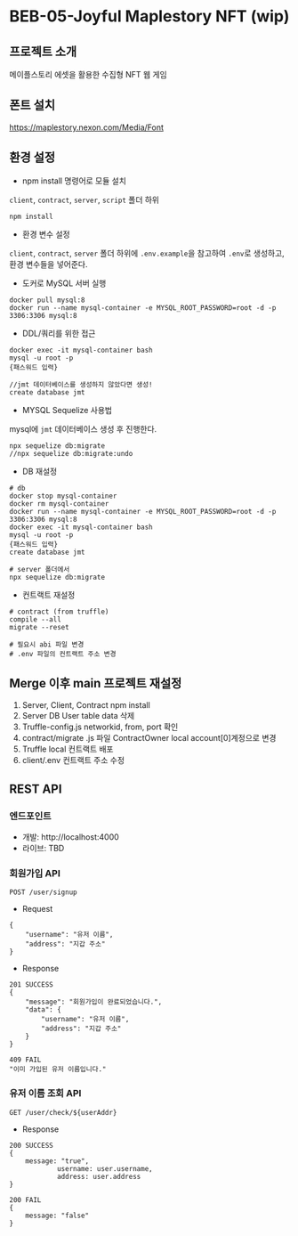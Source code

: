 # BEB-05-Joyful Maplestory NFT (wip)

## 프로젝트 소개

메이플스토리 에셋을 활용한 수집형 NFT 웹 게임

## 폰트 설치

https://maplestory.nexon.com/Media/Font

## 환경 설정

- npm install 명령어로 모듈 설치 

`client`, `contract`, `server`, `script` 폴더 하위

```
npm install
```
- 환경 변수 설정

`client`, `contract`, `server` 폴더 하위에 `.env.example`을 참고하여 `.env`로 생성하고, 환경 변수들을 넣어준다.


- 도커로 MySQL 서버 실행

```
docker pull mysql:8
docker run --name mysql-container -e MYSQL_ROOT_PASSWORD=root -d -p 3306:3306 mysql:8
```

- DDL/쿼리를 위한 접근
```
docker exec -it mysql-container bash
mysql -u root -p
{패스워드 입력}

//jmt 데이터베이스를 생성하지 않았다면 생성!
create database jmt 
```

- MYSQL Sequelize 사용법

mysql에 `jmt` 데이터베이스 생성 후 진행한다.
```
npx sequelize db:migrate
//npx sequelize db:migrate:undo
```


- DB 재설정
```
# db
docker stop mysql-container
docker rm mysql-container
docker run --name mysql-container -e MYSQL_ROOT_PASSWORD=root -d -p 3306:3306 mysql:8
docker exec -it mysql-container bash
mysql -u root -p
{패스워드 입력}
create database jmt

# server 폴더에서
npx sequelize db:migrate
```

- 컨트랙트 재설정
```
# contract (from truffle)
compile --all
migrate --reset

# 필요시 abi 파일 변경
# .env 파일의 컨트랙트 주소 변경
```

## Merge 이후 main 프로젝트 재설정 
1. Server, Client, Contract npm install 
2. Server DB User table data 삭제 
3. Truffle-config.js networkid, from, port 확인
4. contract/migrate .js 파일 ContractOwner local account[0]계정으로 변경 
5. Truffle local 컨트랙트 배포 
6. client/.env 컨트랙트 주소 수정  


## REST API

### 엔드포인트
- 개발: http://localhost:4000
- 라이브: TBD

### 회원가입 API

```
POST /user/signup
```

- Request
```
{
    "username": "유저 이름",
    "address": "지갑 주소"
}
```


- Response
```
201 SUCCESS
{
    "message": "회원가입이 완료되었습니다.",
    "data": {
        "username": "유저 이름",
        "address": "지갑 주소"
    }
}

409 FAIL
"이미 가입된 유저 이름입니다."
```

### 유저 이름 조회 API
```
GET /user/check/${userAddr}
```
- Response
```
200 SUCCESS
{
    message: "true",
            username: user.username,
            address: user.address
}

200 FAIL
{
    message: "false"
}
```
